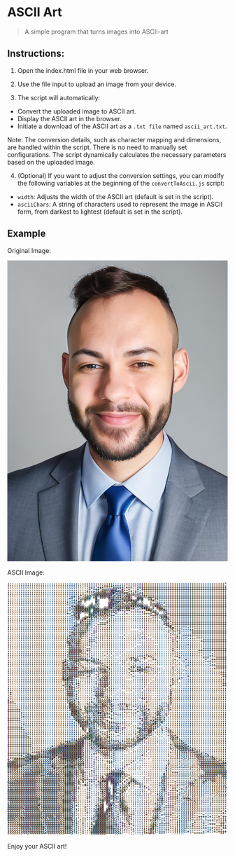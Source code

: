 # ASCII Art
> A simple program that turns images into ASCII-art


## Instructions:

1. Open the index.html file in your web browser.

2. Use the file input to upload an image from your device.

3. The script will automatically:

- Convert the uploaded image to ASCII art.
- Display the ASCII art in the browser.
- Initiate a download of the ASCII art as a `.txt file` named `ascii_art.txt`.

Note: The conversion details, such as character mapping and dimensions, are handled within the script. There is no need to manually set configurations. The script dynamically calculates the necessary parameters based on the uploaded image.

4. (Optional) If you want to adjust the conversion settings, you can modify the following variables at the beginning of the `convertToAscii.js` script:
- `width`: Adjusts the width of the ASCII art (default is set in the script).
- `asciiChars`: A string of characters used to represent the image in ASCII form, from darkest to lightest (default is set in the script).

## Example
Original Image:

![original_image](img/perfil_original.jpg)

ASCII Image:

![ascii_image](img/perfil_acsii.png)


Enjoy your ASCII art!